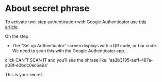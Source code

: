 # About secret phrase

To activate two-step authentication with Google Authenticator use [this article](https://www.howtogeek.com/105041/how-to-secure-your-google-account-with-google-authenticator/).

On the step:
- The “Set up Authenticator” screen displays with a QR code, or bar code. We need to scan this with the Google Authenticator app…

click CAN'T SCAN IT and you'll see the phrase like:
'aa2b3195-aeff-487a-a08f-e0bdc0ec6e9a'

This is your secret.
